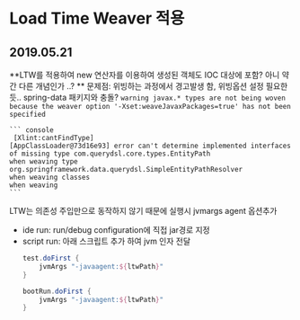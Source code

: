 # Load Time Weaver 적용


## 2019.05.21
  **LTW를 적용하여 new 연산자를 이용하여 생성된 객체도 IOC 대상에 포함? 아니 약간 다른 개념인가 ..? **
  문제점: 위빙하는 과정에서 경고발생 함, 위빙옵션 설정 필요한듯.. spring-data 패키지와 충돌?
    `warning javax.* types are not being woven because the weaver option '-Xset:weaveJavaxPackages=true' has not been specified`
    
    ``` console
     [Xlint:cantFindType]
    [AppClassLoader@73d16e93] error can't determine implemented interfaces of missing type com.querydsl.core.types.EntityPath
    when weaving type org.springframework.data.querydsl.SimpleEntityPathResolver
    when weaving classes 
    when weaving 
    ```
  
  LTW는 의존성 주입만으로 동작하지 않기 때문에 실행시 jvmargs agent 옵션추가
  
  - ide run: run/debug configuration에 직접 jar경로 지정
  - script run: 아래 스크립트 추가 하여 jvm 인자 전달
    ```gradle
    test.doFirst {
        jvmArgs "-javaagent:${ltwPath}"
    }
    
    bootRun.doFirst {
        jvmArgs "-javaagent:${ltwPath}"
    }
    ```
  
  
  
